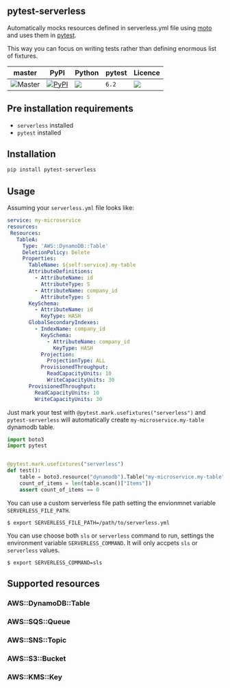 pytest-serverless
---
Automatically mocks resources defined in serverless.yml file using [moto](https://github.com/spulec/moto) and uses them in [pytest](https://github.com/pytest-dev/pytest).

This way you can focus on writing tests rather than defining enormous list of fixtures.

| master | PyPI | Python | pytest | Licence |
| --- | --- | --- | --- | --- |
| ![Master](https://github.com/whisller/pytest-serverless/workflows/Master/badge.svg) | [![PyPI](https://img.shields.io/pypi/v/pytest-serverless.svg)](https://pypi.org/project/pytest-serverless/) | ![](https://img.shields.io/pypi/pyversions/pytest-serverless.svg) | `6.2` | ![](https://img.shields.io/pypi/l/pytest-serverless.svg) |

## Pre installation requirements
- `serverless` installed
- `pytest` installed

## Installation
```sh
pip install pytest-serverless
```

## Usage
Assuming your `serverless.yml` file looks like:
```yaml
service: my-microservice
resources:
 Resources:
   TableA:
     Type: 'AWS::DynamoDB::Table'
     DeletionPolicy: Delete
     Properties:
       TableName: ${self:service}.my-table
       AttributeDefinitions:
         - AttributeName: id
           AttributeType: S
         - AttributeName: company_id
           AttributeType: S
       KeySchema:
         - AttributeName: id
           KeyType: HASH
       GlobalSecondaryIndexes:
         - IndexName: company_id
           KeySchema:
             - AttributeName: company_id
               KeyType: HASH
           Projection:
             ProjectionType: ALL
           ProvisionedThroughput:
             ReadCapacityUnits: 10
             WriteCapacityUnits: 30
       ProvisionedThroughput:
         ReadCapacityUnits: 10
         WriteCapacityUnits: 30
```

Just mark your test with `@pytest.mark.usefixtures("serverless")` and `pytest-serverless` will automatically create `my-microservice.my-table` dynamodb table.
```python
import boto3
import pytest


@pytest.mark.usefixtures("serverless")
def test():
    table = boto3.resource("dynamodb").Table("my-microservice.my-table")
    count_of_items = len(table.scan()["Items"])
    assert count_of_items == 0
```

You can use a custom serverless file path setting the envionmnet variable `SERVERLESS_FILE_PATH`.

```shell
$ export SERVERLESS_FILE_PATH=/path/to/serverless.yml
```

You can use choose both `sls` or `serverless` command to run, settings the environment variable `SERVERLESS_COMMAND`. It will only accpets `sls` or `serverless` values.

```shell
$ export SERVERLESS_COMMAND=sls
```

## Supported resources
### AWS::DynamoDB::Table
### AWS::SQS::Queue
### AWS::SNS::Topic
### AWS::S3::Bucket
### AWS::KMS::Key
